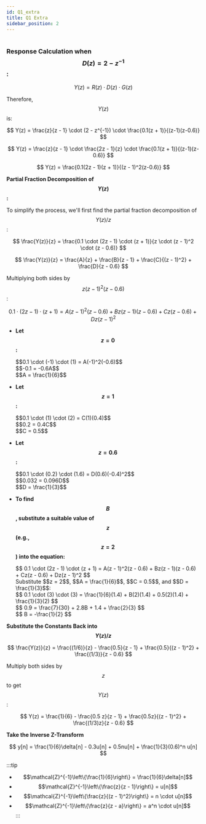 ```yaml
---
id: Q1_extra
title: Q1 Extra
sidebar_position: 2
---
```


# 

### Response Calculation when $$D(z) = 2 - z^{-1}$$:

$$
Y(z) = R(z) \cdot D(z) \cdot G(z)
$$

Therefore, $$Y(z)$$ is:

$$
Y(z) = \frac{z}{z - 1} \cdot (2 - z^{-1}) \cdot \frac{0.1(z + 1)}{(z-1)(z-0.6)}
$$

$$
Y(z) = \frac{z}{z - 1} \cdot \frac{2z - 1}{z} \cdot \frac{0.1(z + 1)}{(z-1)(z-0.6)}
$$

$$
Y(z) = \frac{0.1(2z - 1)(z + 1)}{(z - 1)^2(z-0.6)}
$$

**Partial Fraction Decomposition of $$Y(z)$$:**

To simplify the process, we'll first find the partial fraction decomposition of $$Y(z)/z$$:

$$
\frac{Y(z)}{z} = \frac{0.1 \cdot (2z - 1) \cdot (z + 1)}{z \cdot (z - 1)^2 \cdot (z - 0.6)}
$$


$$
\frac{Y(z)}{z} = \frac{A}{z} + \frac{B}{z - 1} + \frac{C}{(z - 1)^2} + \frac{D}{z - 0.6}
$$


Multiplying both sides by $$z(z - 1)^2(z - 0.6)$$:

$$
0.1 \cdot (2z - 1) \cdot (z + 1) = A(z - 1)^2(z - 0.6) + Bz(z - 1)(z - 0.6) + Cz(z - 0.6) + Dz(z - 1)^2
$$


*   **Let $$z = 0$$:**
    <div style={{display:"block", paddingLeft: "2rem"}}>
    $$0.1 \cdot (-1) \cdot (1) = A(-1)^2(-0.6)$$
    </div>
    <div style={{display:"block", paddingLeft: "2rem"}}>
    $$-0.1 = -0.6A$$
    </div>
    <div style={{display:"block", paddingLeft: "2rem"}}>
    $$A = \frac{1}{6}$$
    </div>

*   **Let $$z = 1$$:**
    <div style={{display:"block", paddingLeft: "2rem"}}>
    $$0.1 \cdot (1) \cdot (2) = C(1)(0.4)$$
    </div>
    <div style={{display:"block", paddingLeft: "2rem"}}>
    $$0.2 = 0.4C$$
    </div>
    <div style={{display:"block", paddingLeft: "2rem"}}>
    $$C = 0.5$$
    </div>

*   **Let $$z = 0.6$$:**
    <div style={{display:"block", paddingLeft: "2rem"}}>
    $$0.1 \cdot (0.2) \cdot (1.6) = D(0.6)(-0.4)^2$$
    </div>
    <div style={{display:"block", paddingLeft: "2rem"}}>
    $$0.032 = 0.096D$$
    </div>
    <div style={{display:"block", paddingLeft: "2rem"}}>
    $$D = \frac{1}{3}$$
    </div>

*   **To find $$B$$, substitute a suitable value of $$z$$ (e.g., $$z = 2$$) into the equation:**
    <div style={{display:"block", paddingLeft: "2rem"}}>
    $$
    0.1 \cdot (2z - 1) \cdot (z + 1) = A(z - 1)^2(z - 0.6) + Bz(z - 1)(z - 0.6) + Cz(z - 0.6) + Dz(z - 1)^2
    $$
    </div>
    <div style={{display:"block", paddingLeft: "2rem"}}>
    Substitute $$z = 2$$, $$A = \frac{1}{6}$$, $$C = 0.5$$, and $$D = \frac{1}{3}$$:
    </div>
    <div style={{display:"block", paddingLeft: "2rem"}}>
    $$
    0.1 \cdot (3) \cdot (3) = \frac{1}{6}(1.4) + B(2)(1.4) + 0.5(2)(1.4) + \frac{1}{3}(2)
    $$
    </div>
    <div style={{display:"block", paddingLeft: "2rem"}}>
    $$
    0.9 = \frac{7}{30} + 2.8B + 1.4 + \frac{2}{3}
    $$
    </div>

    <div style={{display:"block", paddingLeft: "2rem"}}>
    $$
    B = -\frac{1}{2}
    $$
    </div>

**Substitute the Constants Back into $$Y(z)/z$$**

$$
\frac{Y(z)}{z} = \frac{(1/6)}{z} - \frac{0.5}{z - 1} + \frac{0.5}{(z - 1)^2} + \frac{(1/3)}{z - 0.6}
$$

Multiply both sides by $$z$$ to get $$Y(z)$$:

$$
Y(z) = \frac{1}{6} - \frac{0.5 z}{z - 1} + \frac{0.5z}{(z - 1)^2} + \frac{(1/3)z}{z - 0.6}
$$

**Take the Inverse Z-Transform**

$$
y[n] = \frac{1}{6}\delta[n] - 0.3u[n] + 0.5nu[n] + \frac{1}{3}(0.6)^n u[n]
$$

:::tip
*   $$\mathcal{Z}^{-1}\left\{\frac{1}{6}\right\} = \frac{1}{6}\delta[n]$$
*   $$\mathcal{Z}^{-1}\left\{\frac{z}{z - 1}\right\} = u[n]$$
*   $$\mathcal{Z}^{-1}\left\{\frac{z}{(z - 1)^2}\right\} = n \cdot u[n]$$
*   $$\mathcal{Z}^{-1}\left\{\frac{z}{z - a}\right\} = a^n \cdot u[n]$$
:::